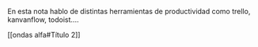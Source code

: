 En esta nota hablo de distintas herramientas de productividad como trello, kanvanflow, todoist....

[[ondas alfa#Título 2]]




